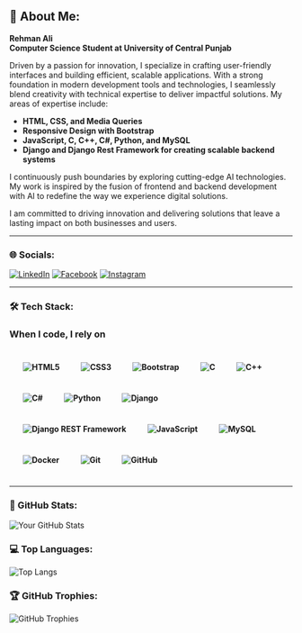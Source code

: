 ## 💫 About Me:  
**Rehman Ali**  
**Computer Science Student at University of Central Punjab**  

Driven by a passion for innovation, I specialize in crafting user-friendly interfaces and building efficient, scalable applications. With a strong foundation in modern development tools and technologies, I seamlessly blend creativity with technical expertise to deliver impactful solutions. My areas of expertise include:  

- **HTML, CSS, and Media Queries**  
- **Responsive Design with Bootstrap**  
- **JavaScript, C, C++, C#, Python, and MySQL**  
- **Django and Django Rest Framework for creating scalable backend systems**  

I continuously push boundaries by exploring cutting-edge AI technologies. My work is inspired by the fusion of frontend and backend development with AI to redefine the way we experience digital solutions.  

I am committed to driving innovation and delivering solutions that leave a lasting impact on both businesses and users.  

---  

### 🌐 Socials:  
[![LinkedIn](https://img.shields.io/badge/LinkedIn-%230077B5.svg?logo=linkedin&logoColor=white)](https://www.linkedin.com/in/rehman-ali-20215a24a) [![Facebook](https://img.shields.io/badge/Facebook-%231877F2.svg?logo=facebook&logoColor=white)](https://www.facebook.com/profile.php?id=100040496742260&mibextid=ZbWKwL) [![Instagram](https://img.shields.io/badge/Instagram-%23E4405F.svg?logo=instagram&logoColor=white)](https://www.instagram.com/rehmanaly_/profilecard/?igsh=ejQ1ZWk3eHpuMndx)  

---  

### 🛠 Tech Stack:  
<h3>When I code, I rely on</h3>
<div style="display: flex; flex-wrap: wrap; gap: 10px; padding: 10px;">
  <img alt="HTML5" src="https://img.shields.io/badge/-HTML5-E34F26?style=flat-square&logo=html5&logoColor=white" style="padding: 14px; font-weight: bold;" />
  <img alt="CSS3" src="https://img.shields.io/badge/-CSS3-1572B6?style=flat-square&logo=css3&logoColor=white" style="padding: 14px; font-weight: bold;" />
  <img alt="Bootstrap" src="https://img.shields.io/badge/-Bootstrap-7952B3?style=flat-square&logo=bootstrap&logoColor=white" style="padding: 14px; font-weight: bold;" />
  <img alt="C" src="https://img.shields.io/badge/-C-00599C?style=flat-square&logo=c&logoColor=white" style="padding: 14px; font-weight: bold;" />
  <img alt="C++" src="https://img.shields.io/badge/-C++-00599C?style=flat-square&logo=c%2B%2B&logoColor=white" style="padding: 14px; font-weight: bold;" />
  <img alt="C#" src="https://img.shields.io/badge/-CSharp-239120?style=flat-square&logo=c-sharp&logoColor=white" style="padding: 14px; font-weight: bold;" />
  <img alt="Python" src="https://img.shields.io/badge/-Python-3776AB?style=flat-square&logo=python&logoColor=white" style="padding: 14px; font-weight: bold;" />
  <img alt="Django" src="https://img.shields.io/badge/-Django-092E20?style=flat-square&logo=django&logoColor=white" style="padding: 14px; font-weight: bold;" />
  <img alt="Django REST Framework" src="https://img.shields.io/badge/-Django%20REST%20Framework-092E20?style=flat-square&logo=django&logoColor=white" style="padding: 14px; font-weight: bold;" />
  <img alt="JavaScript" src="https://img.shields.io/badge/-JavaScript-F7DF1E?style=flat-square&logo=javascript&logoColor=black" style="padding: 14px; font-weight: bold;" />
  <img alt="MySQL" src="https://img.shields.io/badge/-MySQL-4479A1?style=flat-square&logo=mysql&logoColor=white" style="padding: 14px; font-weight: bold;" />
  <img alt="Docker" src="https://img.shields.io/badge/-Docker-2496ED?style=flat-square&logo=docker&logoColor=white" style="padding: 14px; font-weight: bold;" />
  <img alt="Git" src="https://img.shields.io/badge/-Git-F05032?style=flat-square&logo=git&logoColor=white" style="padding: 14px; font-weight: bold;" />
  <img alt="GitHub" src="https://img.shields.io/badge/-GitHub-181717?style=flat-square&logo=github&logoColor=white" style="padding: 14px; font-weight: bold;" />
</div>


---

### 🦸 GitHub Stats:  
![Your GitHub Stats](https://github-readme-stats.vercel.app/api?username=rehmanaly0051&show_icons=true&count_private=true)

### 💻 Top Languages:  
![Top Langs](https://github-readme-stats.vercel.app/api/top-langs/?username=rehmanaly0051&layout=compact&hide=html,css,c#)

### 🏆 GitHub Trophies:  
![GitHub Trophies](https://github-profile-trophy.vercel.app/?username=rehmanaly0051)
